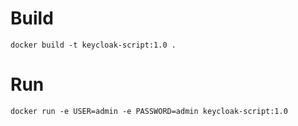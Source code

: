 # Build
    docker build -t keycloak-script:1.0 .

# Run
    docker run -e USER=admin -e PASSWORD=admin keycloak-script:1.0
